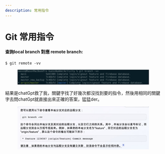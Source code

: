```yaml
---
description: 常用指令
---
```


# Git 常用指令

#### 查詢local branch 對應 remote branch:

```
$ git remote -vv
```

<figure><img src=".gitbook/assets/CleanShot 2023-04-13 at 22.37.56@2x.jpg" alt=""><figcaption></figcaption></figure>

結果是chatGpt救了我，關鍵字找了好幾次都沒找到要的指令，然後用相同的關鍵字去問chatGpt就直接出來正確的答案，猛猛der。

<figure><img src=".gitbook/assets/CleanShot 2023-04-13 at 22.41.13@2x.jpg" alt=""><figcaption></figcaption></figure>



